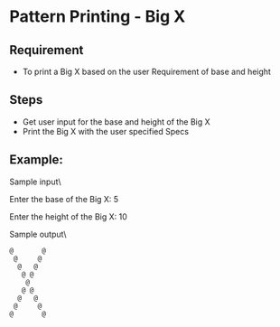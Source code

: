 # Pattern Printing - Big X 

## Requirement
- To print a Big X based on the user Requirement of  base and height

## Steps
- Get user input for the base and height of the Big X
- Print the Big X with the user specified Specs

## Example:
Sample input\

Enter the base of the Big X: 5 

Enter the height of the Big X: 10 

Sample output\

```
@       @
 @     @
  @   @
   @ @
    @
   @ @
  @   @
 @     @
@       @
```





